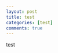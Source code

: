 ```yaml
---
layout: post
title: test
categories: [test]
comments: true
---
```


test




























































